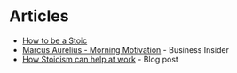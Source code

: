 # Articles

- [How to be a Stoic](http://gettingstronger.org/stoicism/)
- [Marcus Aurelius - Morning Motivation](http://www.businessinsider.com/marcus-aurelius-morning-motivation-2014-8) - Business Insider
- [How Stoicism can help at work](https://peterdalyblog.wordpress.com/2015/05/29/how-stoicism-can-help-at-work/) - Blog post
